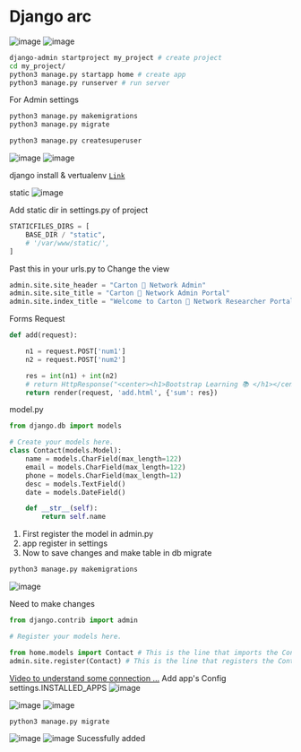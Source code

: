 # Django arc
![image](https://user-images.githubusercontent.com/80549753/216788425-5a41fac7-51f1-484b-b8a4-ce5236216c3b.png)
![image](https://user-images.githubusercontent.com/80549753/219374285-47f633c2-0d68-4612-ae47-cbe302cad1dd.png)

```bash
django-admin startproject my_project # create project
cd my_project/
python3 manage.py startapp home # create app
python3 manage.py runserver # run server
```

For Admin settings
```bash
python3 manage.py makemigrations
python3 manage.py migrate
```

```bash
python3 manage.py createsuperuser
```
![image](https://user-images.githubusercontent.com/80549753/217037738-c50bb329-7d60-4303-acdf-14913b6b2450.png)
![image](https://user-images.githubusercontent.com/80549753/217038013-def5a3a5-5c20-4e1f-8548-bdedc51900ef.png)


django install & vertualenv [`Link`](https://www.digitalocean.com/community/tutorials/how-to-install-the-django-web-framework-on-ubuntu-22-04)

static
![image](https://user-images.githubusercontent.com/80549753/216835958-127cb89f-1019-44bd-9aec-0ed31c2d2501.png)


Add static dir in settings.py of project
```python
STATICFILES_DIRS = [
    BASE_DIR / "static",
    # '/var/www/static/',
]
```

Past this in your urls.py to Change the view
```python
admin.site.site_header = "Carton 🚃 Network Admin"
admin.site.site_title = "Carton 🚃 Network Admin Portal"
admin.site.index_title = "Welcome to Carton 🚃 Network Researcher Portal"
```



Forms Request
```python
def add(request):

    n1 = request.POST['num1']
    n2 = request.POST['num2']

    res = int(n1) + int(n2)
    # return HttpResponse("<center><h1>Bootstrap Learning 📚 </h1></center>")
    return render(request, 'add.html', {'sum': res})
```

model.py
```python
from django.db import models

# Create your models here.
class Contact(models.Model):
    name = models.CharField(max_length=122)
    email = models.CharField(max_length=122)
    phone = models.CharField(max_length=12)
    desc = models.TextField()
    date = models.DateField()

    def __str__(self):
        return self.name
```

1. First register the model in admin.py
2. app register in settings
3. Now to save changes and make table in db migrate

```bash
python3 manage.py makemigrations
```
![image](https://user-images.githubusercontent.com/80549753/220147028-ea765abf-bdae-4487-aa13-96d440ea1f93.png)

Need to make changes

```python
from django.contrib import admin

# Register your models here.

from home.models import Contact # This is the line that imports the Contact model from home/models.py
admin.site.register(Contact) # This is the line that registers the Contact model with the admin site
```
[Video to understand some connection ...](https://youtu.be/JxzZxdht-XY?t=6960)
Add app's Config settings.INSTALLED_APPS
![image](https://user-images.githubusercontent.com/80549753/220149116-8d26eff7-6058-49dd-81aa-784636a10ae8.png)


![image](https://user-images.githubusercontent.com/80549753/220148898-697e1ad9-ef82-4a52-8e70-5ab1064e9fd9.png)
![image](https://user-images.githubusercontent.com/80549753/220150437-68e27fed-ac85-452e-8caa-6b4e85adb782.png)
```python
python3 manage.py migrate
```
![image](https://user-images.githubusercontent.com/80549753/220150739-2d95dcf3-3810-4eed-8c21-951aa6e9b2ed.png)
![image](https://user-images.githubusercontent.com/80549753/220151203-0159c9cf-707c-4b67-90d3-701fdd6df942.png)
Sucessfully added
